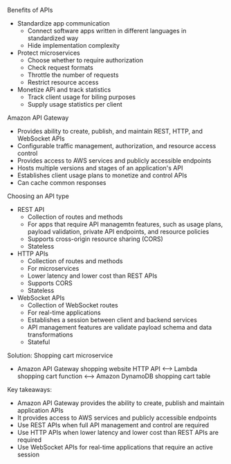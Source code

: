 Benefits of APIs
- Standardize app communication 
	- Connect software apps written in different languages in standardized way 
	- Hide implementation complexity 
- Protect microservices 
	- Choose whether to require authorization 
	- Check request formats 
	- Throttle the number of requests
	- Restrict resource access
- Monetize APi and track statistics
	- Track client usage for biling purposes 
	- Supply usage statistics per client 

Amazon API Gateway
- Provides ability to create, publish, and maintain REST, HTTP, and WebSocket APIs
- Configurable traffic management, authorization, and resource access control 
- Provides access to AWS services and publicly accessible endpoints 
- Hosts multiple versions and stages of an application's API 
- Establishes client usage plans to monetize and control APIs
- Can cache common responses 

Choosing an API type
- REST API 
	- Collection of routes and methods 
	- For apps that require API managemtn features, such as usage plans, payload validation, private API endpoints, and resource policies 
	- Supports cross-origin resource sharing (CORS)
	- Stateless
- HTTP APIs
	- Collection of routes and methods 
	- For microservices 
	- Lower latency and lower cost than REST APIs 
	- Supports CORS 
	- Stateless
- WebSocket APIs
	- Collection of WebSocket routes 
	- For real-time applications 
	- Establishes a session between client and backend services 
	- API management features are validate payload schema and data transformations
	- Stateful 

Solution: Shopping cart microservice 
- Amazon API Gateway shopping website HTTP API <--> Lambda shopping cart function <--> Amazon DynamoDB shopping cart table 

Key takeaways:
- Amazon API Gateway provides the ability to create, publish and maintain application APIs
- It provides access to AWS services and publicly accessible endpoints 
- Use REST APIs when full API management and control are required 
- Use HTTP APIs when lower latency and lower cost than REST APIs are required 
- Use WebSocket APIs for real-time applications that require an active session 

